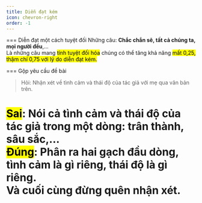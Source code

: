 ```yaml
---
title: Diễn đạt kém
icon: chevron-right
order: -1
---
```


=== Diễn đạt một cách tuyệt đối
Những câu: **Chắc chắn sẽ, tất cả chúng ta, mọi người đều**,...<br>
Là những câu mang <mark>tính tuyệt đối hóa</mark> chúng có thể tăng khả năng <mark>mất 0,25, thậm chí 0,75 với lý do diễn đạt kém.<mark>

=== Gộp yêu cầu đề bài
> Hỏi: Nhận xét về tình cảm và thái độ của tác giả với mẹ qua văn bản trên.<br>

<mark class="red">Sai</mark>: Nói cả tình cảm và thái độ của tác giả trong một dòng: trân thành, sâu sắc,…<br>
<mark class="green">Đúng</mark>: Phân ra hai gạch đầu dòng, tình cảm là gì riêng, thái độ là gì riêng.<br>
Và cuối cùng đừng quên nhận xét.
===